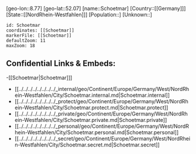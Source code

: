 ﻿---
location: [52.07,8.77]
mapzoom: [7,12] 
mapmarker: city 
type: City
tags:
- geo/City


SpocWebEntityId: 34152
isDeleted: false
confidential: public

---
[geo-lon::8.77]
[geo-lat::52.07]
[name::Schoetmar]
[Country::[[Germany]]]
[State::[[NordRhein-Westfahlen]]]
[Population::]
[Unknown::]


```leaflet
id: Schoetmar
coordinates: [[Schoetmar]]
markerFile: [[Schoetmar]]
defaultZoom: 11 
maxZoom: 18
```


## Confidential Links & Embeds: 
-[[Schoetmar|Schoetmar]]] 
- [[../../../../../../../../_internal/geo/Continent/Europe/Germany/West/NordRhein-Westfahlen/City/Schoetmar.internal.md|Schoetmar.internal]] 
- [[../../../../../../../../_protect/geo/Continent/Europe/Germany/West/NordRhein-Westfahlen/City/Schoetmar.protect.md|Schoetmar.protect]] 
- [[../../../../../../../../_private/geo/Continent/Europe/Germany/West/NordRhein-Westfahlen/City/Schoetmar.private.md|Schoetmar.private]] 
- [[../../../../../../../../_personal/geo/Continent/Europe/Germany/West/NordRhein-Westfahlen/City/Schoetmar.personal.md|Schoetmar.personal]] 
- [[../../../../../../../../_secret/geo/Continent/Europe/Germany/West/NordRhein-Westfahlen/City/Schoetmar.secret.md|Schoetmar.secret]] 
